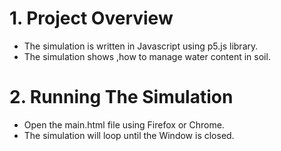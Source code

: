 # 1. Project Overview
* The simulation is written in Javascript using p5.js library.
* The simulation shows ,how to manage water content in soil.
# 2. Running The Simulation
* Open the main.html file using Firefox or Chrome.
* The simulation will loop until the Window is closed.
